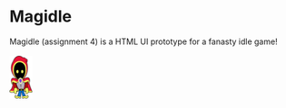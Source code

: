 # Magidle

Magidle (assignment 4) is a HTML UI prototype for a fanasty idle game! <br /><br />
<img src="img/mage.png" alt="Magidle mage." width="40">